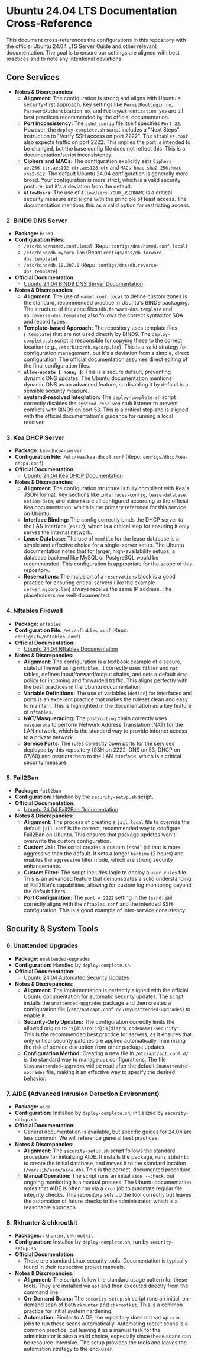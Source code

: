 # Ubuntu 24.04 LTS Documentation Cross-Reference

This document cross-references the configurations in this repository with the official Ubuntu 24.04 LTS Server Guide and other relevant documentation. The goal is to ensure our settings are aligned with best practices and to note any intentional deviations.

## Core Services

- **Notes & Discrepancies:**
  - **Alignment:** The configuration is strong and aligns with Ubuntu's security-first approach. Key settings like `PermitRootLogin no`, `PasswordAuthentication no`, and `PubkeyAuthentication yes` are all best practices recommended by the official documentation.
  - **Port Inconsistency:** The `sshd_config` file itself specifies `Port 22`. However, the `deploy-complete.sh` script includes a "Next Steps" instruction to "Verify SSH access on port 2222". The `nftables.conf` also expects traffic on port 2222. This implies the port is intended to be changed, but the base config file does not reflect this. This is a documentation/script inconsistency.
  - **Ciphers and MACs:** The configuration explicitly sets `Ciphers aes256-ctr,aes192-ctr,aes128-ctr` and `MACs hmac-sha2-256,hmac-sha2-512`. The default Ubuntu 24.04 configuration is generally more broad. Your configuration is more strict, which is a valid security posture, but it's a deviation from the default.
  - **`AllowUsers`:** The use of `AllowUsers YOUR_USERNAME` is a critical security measure and aligns with the principle of least access. The documentation mentions this as a valid option for restricting access.

### 2. BIND9 DNS Server

- **Package:** `bind9`
- **Configuration Files:**
  - `/etc/bind/named.conf.local` (Repo: `configs/dns/named.conf.local`)
  - `/etc/bind/db.mycorp.lan` (Repo: `configs/dns/db.forward-dns.template`)
  - `/etc/bind/db.10.207.0` (Repo: `configs/dns/db.reverse-dns.template`)
- **Official Documentation:**
  - [Ubuntu 24.04 BIND9 DNS Server Documentation](https://ubuntu.com/server/docs/service-dns-bind)
- **Notes & Discrepancies:**
  - **Alignment:** The use of `named.conf.local` to define custom zones is the standard, recommended practice in Ubuntu's BIND9 packaging. The structure of the zone files (`db.forward-dns.template` and `db.reverse-dns.template`) also follows the correct syntax for SOA and record types.
  - **Template-based Approach:** The repository uses template files (`.template`) that are not used directly by BIND9. The `deploy-complete.sh` script is responsible for copying these to the correct location (e.g., `/etc/bind/db.mycorp.lan`). This is a valid strategy for configuration management, but it's a deviation from a simple, direct configuration. The official documentation assumes direct editing of the final configuration files.
  - **`allow-update { none; }`:** This is a secure default, preventing dynamic DNS updates. The Ubuntu documentation mentions dynamic DNS as an advanced feature, so disabling it by default is a sensible security measure.
  - **systemd-resolved Integration:** The `deploy-complete.sh` script correctly disables the `systemd-resolved` stub listener to prevent conflicts with BIND9 on port 53. This is a critical step and is aligned with the official documentation's guidance for running a local resolver.

### 3. Kea DHCP Server

- **Package:** `kea-dhcp4-server`
- **Configuration File:** `/etc/kea/kea-dhcp4.conf` (Repo: `configs/dhcp/kea-dhcp4.conf`)
- **Official Documentation:**
  - [Ubuntu 24.04 Kea DHCP Documentation](https://ubuntu.com/server/docs/service-dhcp-kea)
- **Notes & Discrepancies:**
  - **Alignment:** The configuration structure is fully compliant with Kea's JSON format. Key sections like `interfaces-config`, `lease-database`, `option-data`, and `subnet4` are all configured according to the official Kea documentation, which is the primary reference for this service on Ubuntu.
  - **Interface Binding:** The config correctly binds the DHCP server to the LAN interface (`ens37`), which is a critical step for ensuring it only serves the internal network.
  - **Lease Database:** The use of `memfile` for the lease database is a simple and effective choice for a single-server setup. The Ubuntu documentation notes that for larger, high-availability setups, a database backend like MySQL or PostgreSQL would be recommended. This configuration is appropriate for the scope of this repository.
  - **Reservations:** The inclusion of a `reservations` block is a good practice for ensuring critical servers (like the example `server.mycorp.lan`) always receive the same IP address. The placeholders are well-documented.

### 4. Nftables Firewall

- **Package:** `nftables`
- **Configuration File:** `/etc/nftables.conf` (Repo: `configs/fw/nftables.conf`)
- **Official Documentation:**
  - [Ubuntu 24.04 Nftables Documentation](https://ubuntu.com/server/docs/security-firewall-nftables)
- **Notes & Discrepancies:**
  - **Alignment:** The configuration is a textbook example of a secure, stateful firewall using `nftables`. It correctly uses `filter` and `nat` tables, defines input/forward/output chains, and sets a default `drop` policy for incoming and forwarded traffic. This aligns perfectly with the best practices in the Ubuntu documentation.
  - **Variable Definitions:** The use of variables (`define`) for interfaces and ports is an excellent practice that makes the ruleset clean and easy to maintain. This is highlighted in the documentation as a key feature of `nftables`.
  - **NAT/Masquerading:** The `postrouting` chain correctly uses `masquerade` to perform Network Address Translation (NAT) for the LAN network, which is the standard way to provide internet access to a private network.
  - **Service Ports:** The rules correctly open ports for the services deployed by this repository (SSH on 2222, DNS on 53, DHCP on 67/68) and restricts them to the LAN interface, which is a critical security measure.

### 5. Fail2Ban

- **Package:** `fail2ban`
- **Configuration:** Handled by the `security-setup.sh` script.
- **Official Documentation:**
  - [Ubuntu 24.04 Fail2Ban Documentation](https://ubuntu.com/server/docs/security-fail2ban)
- **Notes & Discrepancies:**
  - **Alignment:** The process of creating a `jail.local` file to override the default `jail.conf` is the correct, recommended way to configure Fail2Ban on Ubuntu. This ensures that package updates won't overwrite the custom configuration.
  - **Custom Jail:** The script creates a custom `[sshd]` jail that is more aggressive than the default. It sets a longer `bantime` (2 hours) and enables the `aggressive` filter mode, which are strong security enhancements.
  - **Custom Filter:** The script includes logic to deploy a `user.rules` file. This is an advanced feature that demonstrates a solid understanding of Fail2Ban's capabilities, allowing for custom log monitoring beyond the default filters.
  - **Port Configuration:** The `port = 2222` setting in the `[sshd]` jail correctly aligns with the `nftables.conf` and the intended SSH configuration. This is a good example of inter-service consistency.

## Security & System Tools

### 6. Unattended Upgrades

- **Package:** `unattended-upgrades`
- **Configuration:** Handled by `deploy-complete.sh`.
- **Official Documentation:**
  - [Ubuntu 24.04 Automated Security Updates](https://ubuntu.com/server/docs/security-updates)
- **Notes & Discrepancies:**
  - **Alignment:** The implementation is perfectly aligned with the official Ubuntu documentation for automatic security updates. The script installs the `unattended-upgrades` package and then creates a configuration file (`/etc/apt/apt.conf.d/51myunattended-upgrades`) to enable it.
  - **Security-Only Updates:** The configuration correctly limits the allowed origins to `"${distro_id}:${distro_codename}-security"`. This is the recommended best practice for servers, as it ensures that only critical security patches are applied automatically, minimizing the risk of service disruption from other package updates.
  - **Configuration Method:** Creating a new file in `/etc/apt/apt.conf.d/` is the standard way to manage `apt` configurations. The file `51myunattended-upgrades` will be read after the default `50unattended-upgrades` file, making it an effective way to specify the desired behavior.

### 7. AIDE (Advanced Intrusion Detection Environment)

- **Package:** `aide`
- **Configuration:** Installed by `deploy-complete.sh`, initialized by `security-setup.sh`.
- **Official Documentation:**
  - General documentation is available, but specific guides for 24.04 are less common. We will reference general best practices.
- **Notes & Discrepancies:**
  - **Alignment:** The `security-setup.sh` script follows the standard procedure for initializing AIDE. It installs the package, runs `aideinit` to create the initial database, and moves it to the standard location (`/var/lib/aide/aide.db`). This is the correct, documented procedure.
  - **Manual Operation:** The script runs an initial `aide --check`, but ongoing monitoring is a manual process. The Ubuntu documentation notes that AIDE is often run via a `cron` job to automate regular file integrity checks. This repository sets up the tool correctly but leaves the automation of future checks to the administrator, which is a reasonable approach.

### 8. Rkhunter & chkrootkit

- **Packages:** `rkhunter`, `chkrootkit`
- **Configuration:** Installed by `deploy-complete.sh`, run by `security-setup.sh`.
- **Official Documentation:**
  - These are standard Linux security tools. Documentation is typically found in their respective project manuals.
- **Notes & Discrepancies:**
  - **Alignment:** The scripts follow the standard usage pattern for these tools. They are installed via `apt` and then executed directly from the command line.
  - **On-Demand Scans:** The `security-setup.sh` script runs an initial, on-demand scan of both `rkhunter` and `chkrootkit`. This is a common practice for initial system hardening.
  - **Automation:** Similar to AIDE, the repository does not set up `cron` jobs to run these scans automatically. Automating rootkit scans is a common practice, but leaving it as a manual task for the administrator is also a valid choice, especially since these scans can be resource-intensive. The setup provides the tools and leaves the automation strategy to the end-user.

